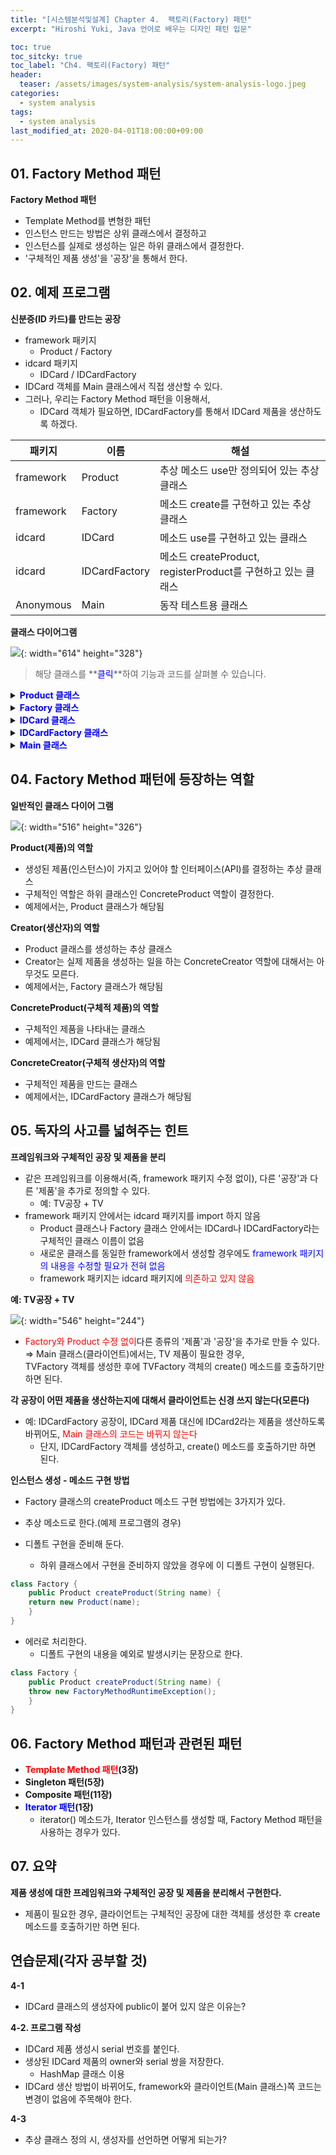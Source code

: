 ```yaml
---
title: "[시스템분석및설계] Chapter 4.  팩토리(Factory) 패턴" 
excerpt: "Hiroshi Yuki, Java 언어로 배우는 디자인 패턴 입문"  

toc: true
toc_sitcky: true
toc_label: "Ch4. 팩토리(Factory) 패턴"
header:
  teaser: /assets/images/system-analysis/system-analysis-logo.jpeg
categories: 
  - system analysis
tags:
  - system analysis
last_modified_at: 2020-04-01T18:00:00+09:00  
---  
```


## 01. Factory Method 패턴  

**Factory Method 패턴**
  - Template Method를 변형한 패턴
  - 인스턴스 만드는 방법은 상위 클래스에서 결정하고
  - 인스턴스를 실제로 생성하는 일은 하위 클래스에서 결정한다.
  - '구체적인 제품 생성'을 '공장'을 통해서 한다.  


## 02. 예제 프로그램  

**신분증(ID 카드)를 만드는 공장**
  - framework 패키지
      - Product / Factory
  - idcard 패키지
      - IDCard / IDCardFactory
  - IDCard 객체를 Main 클래스에서 직접 생산할 수 있다.
  - 그러나, 우리는 Factory Method 패턴을 이용해서,
      - IDCard 객체가 필요하면, IDCardFactory를 통해서 IDCard 제품을 생산하도록 하겠다.  

|패키지|이름|해설|
|---------|-------------|-------------------------------------------|
|framework|Product|추상 메소드 use만 정의되어 있는 추상 클래스|
|framework|Factory|메소드 create를 구현하고 있는 추상 클래스|
|idcard|IDCard|메소드 use를 구현하고 있는 클래스|
|idcard|IDCardFactory|메소드 createProduct, registerProduct를 구현하고 있는 클래스|
|Anonymous|Main|동작 테스트용 클래스|  

**클래스 다이어그램**  

![](https://eliotjang.github.io/assets/images/system-analysis/ch04-1.png){: width="614" height="328"}  

> 해당 클래스를 **<font color="blue">클릭</font>**하여 기능과 코드를 살펴볼 수 있습니다.  

<details>
<summary><font color="blue"><b>Product 클래스</b></font></summary>
<div markdown="1">

**Product 클래스**
  - <font color="blue">framework 패키지</font>
  - '제품'을 표현한 추상 클래스
  - use()의 구현은 하위 클래스에 맡겨짐  

```java
package framework;

public abstract class Product {
  public abstract void use();
}
```  

</div>
</details>

<details>
<summary><font color="blue"><b>Factory 클래스</b></font></summary>
<div markdown="1">

**Factory 클래스**
  - <font color="blue">framework 패키지</font>
  - create()
      - <font color="red">Template Method 패턴 사용됨</font>  
	    - 추상 메소드인 createProduct와 registerProduct를 사용함
      - 제품을 만들고, 등록한 후, 생성된 제품을 반환한다.
  - createProduct() / registerProduct()
      - 하위 클래스에서 구현한다.
      - factory method 역할을 담당한다.  

```java
package framework;

public abstract class Factory {
  public final Product create(String owner) {
    Product p = createProduct(owner);
    registerProduct(p);
    return p;
  }
  protected abstract Product createProduct(String owner);
  protected abstract void registerProduct(Product product);
}
```  

</div>
</details>

<details>
<summary><font color="blue"><b>IDCard 클래스</b></font></summary>
<div markdown="1">

**IDCard 클래스**
  - <font color="blue">idcard 패키지</font>
  - Product 클래스의 하위 클래스
  - 상위 클래스의 use() 메소드를 구현함
  - getOwner()를 추가함  

```java
package idcard;
import framework.*;

public class IDCard extends Product {
  private String owner;
  IDCard(String owner) {
    System.out.println(owner + "의 카드를 만듭니다.");
    this.owner = owner;
  }
  public void use() {
    System.out.println(owner + "의 카드를 사용합니다");
  }
  public String getOwner() {
    return owner;
  }
}
```  

</div>
</details>

<details>
<summary><font color="blue"><b>IDCardFactory 클래스</b></font></summary>
<div markdown="1">

**IDCardFactory 클래스**
  - <font color="blue">idcard 패키지</font>
  - createProduct와 registerProduct를 구현
  - createProduct()
      - IDCard 제품을 실제로 생성함
      - 어떤 제품을 생산할 지 결정한다
  - registerProduct()
      - IDCard의 소유주를 owners 필드에 추가함(등록함)  

```java
package idcard;
import framework.*;
import java.util.*;

public class IDCardFactory extends Factory {
  private List owners = new ArrayList();
  protected Product createProduct(String owner) {
    return new IDCard(owner);
  }
  protected void registerProduct(Product product) {
    owners.add(((IDCard)product).getOwner()));
  }
  public List getOwners() {
    return owners;
  }
}
```  

</div>
</details>

<details>
<summary><font color="blue"><b>Main 클래스</b></font></summary>
<div markdown="1">

**Main 클래스**
  - framework 패키지와 idcard 패키지를 이용해서 IDCard를 생성해서 사용함
  - 필요한 IDCard 공장을 만들고, IDCard 공장의 create() 메소드를 호출해서 원하는 IDCard 제품을 얻는다.  

```java
import framework.*;
import idcard.*;

public class Main {
  public static void main(String[] args) {
    Factory factory = new IDCardFactory();
    Product card1 = factory.create("홍길동");
    Product card2 = factory.create("이순신");
    Product card3 = factory.create("강감찬");
    card1.use();
    card2.use();
    card3.use();
  }
}
```  

![](https://eliotjang.github.io/assets/images/system-analysis/ch04-2.png){: width="600" height="350"}  

</div>
</details>


## 04. Factory Method 패턴에 등장하는 역할  

**일반적인 클래스 다이어 그램**  

![](https://eliotjang.github.io/assets/images/system-analysis/ch04-3.png){: width="516" height="326"}  

**Product(제품)의 역할**
  - 생성된 제품(인스턴스)이 가지고 있어야 할 인터페이스(API)를 결정하는 추상 클래스
  - 구체적인 역할은 하위 클래스인 ConcreteProduct 역할이 결정한다.
  - 예제에서는, Product 클래스가 해당됨  

**Creator(생산자)의 역할**
  - Product 클래스를 생성하는 추상 클래스
  - Creator는 실제 제품을 생성하는 일을 하는 ConcreteCreator 역할에 대해서는 아무것도 모른다.
  - 예제에서는, Factory 클래스가 해당됨  

**ConcreteProduct(구체적 제품)의 역할**
  - 구체적인 제품을 나타내는 클래스
  - 예제에서는, IDCard 클래스가 해당됨  

**ConcreteCreator(구체적 생산자)의 역할**
  - 구체적인 제품을 만드는 클래스
  - 예제에서는, IDCardFactory 클래스가 해당됨  


## 05. 독자의 사고를 넓혀주는 힌트  

**프레임워크와 구체적인 공장 및 제품을 분리**
  - 같은 프레임워크를 이용해서(즉, framework 패키지 수정 없이), 다른 '공장'과 다른 '제품'을 추가로 정의할 수 있다.
      - 예: TV공장 + TV
  - framework 패키지 안에서는 idcard 패키지를 import 하지 않음
      - Product 클래스나 Factory 클래스 안에서는 IDCard나 IDCardFactory라는 구체적인 클래스 이름이 없음
      - 새로운 클래스를 동일한 framework에서 생성할 경우에도 <font color="blue">framework 패키지의 내용을 수정할 필요가 전혀 없음</font>
      - framework 패키지는 idcard 패키지에 <font color="red">의존하고 있지 않음</font>  

**예: TV공장 + TV**  

![](https://eliotjang.github.io/assets/images/system-analysis/ch04-4.png){: width="546" height="244"}  

  - <font color="red">Factory와 Product 수정 없이</font>다른 종류의 '제품'과 '공장'을 추가로 만들 수 있다.  
  ⇒ Main 클래스(클라이언트)에서는, TV 제품이 필요한 경우,  
  TVFactory 객체를 생성한 후에 TVFactory 객체의 create() 메소드를 호출하기만 하면 된다.  

**각 공장이 어떤 제품을 생산하는지에 대해서 클라이언트는 신경 쓰지 않는다(모른다)**
  - 예: IDCardFactory 공장이, IDCard 제품 대신에 IDCard2라는 제품을 생산하도록 바뀌어도, <font color="red">Main 클래스의 코드는 바뀌지 않는다</font>  
      - 단지, IDCardFactory 객체를 생성하고, create() 메소드를 호출하기만 하면 된다.  

**인스턴스 생성 - 메소드 구현 방법**
  - Factory 클래스의 createProduct 메소드 구현 방법에는 3가지가 있다.  
  
  - 추상 메소드로 한다.(예제 프로그램의 경우)
  - 디폴트 구현을 준비해 둔다.
      - 하위 클래스에서 구현을 준비하지 않았을 경우에 이 디폴트 구현이 실행된다.  

```java
class Factory {
    public Product createProduct(String name) {
	return new Product(name);
    }
}
```  

  - 에러로 처리한다.
      - 디폴트 구현의 내용을 예외로 발생시키는 문장으로 한다.  

```java
class Factory {
    public Product createProduct(String name) {
	throw new FactoryMethodRuntimeException();
    }
}
```  


## 06. Factory Method 패턴과 관련된 패턴  

  - **<font color="red">Template Method 패턴</font>(3장)**  
  - **Singleton 패턴(5장)**  
  - **Composite 패턴(11장)**  
  - **<font color="blue">Iterator 패턴</font>(1장)**
      - iterator() 메소드가, Iterator 인스턴스를 생성할 때, Factory Method 패턴을 사용하는 경우가 있다.  


## 07. 요약  

**제품 생성에 대한 프레임워크와 구체적인 공장 및 제품을 분리해서 구현한다.**
  - 제품이 필요한 경우, 클라이언트는 구체적인 공장에 대한 객체를 생성한 후 create 메소드를 호출하기만 하면 된다.  


## 연습문제(각자 공부할 것)  

**4-1**
  - IDCard 클래스의 생성자에 public이 붙어 있지 않은 이유는?  

**4-2. 프로그램 작성**
  - IDCard 제품 생성시 serial 번호를 붙인다.
  - 생상된 IDCard 제품의 owner와 serial 쌍을 저장한다.
      - HashMap 클래스 이용
  - IDCard 생산 방법이 바뀌어도, framework와 클라이언트(Main 클래스)쪽 코드는 변경이 없음에 주목해야 한다.  

**4-3**
  - 추상 클래스 정의 시, 생성자를 선언하면 어떻게 되는가?  






